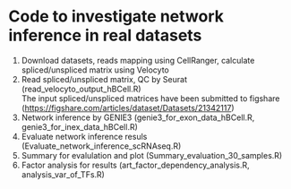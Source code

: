 # Code to investigate network inference in real datasets

1. Download datasets, reads mapping using CellRanger, calculate spliced/unspliced matrix using Velocyto
2. Read spliced/unspliced matrix, QC by Seurat (read_velocyto_output_hBCell.R)
<br> The input spliced/unspliced matrices have been submitted to figshare (https://figshare.com/articles/dataset/Datasets/21342117)
4. Network inference by GENIE3 (genie3_for_exon_data_hBCell.R, genie3_for_inex_data_hBCell.R)
5. Evaluate network inference resuls (Evaluate_network_inference_scRNAseq.R)
6. Summary for evalulation and plot (Summary_evaluation_30_samples.R)
7. Factor analysis for results (art_factor_dependency_analysis.R, analysis_var_of_TFs.R)



